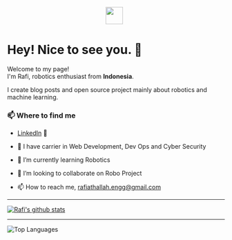 <p align='center'>
<a href="[https://www.linkedin.com/in/rafi-athallah-7696731b2]"><img height="40" src="https://github.com/dudasdavid/dudasdavid/blob/main/icon/linkedin.svg"></a>&nbsp;&nbsp;
</p>

# Hey! Nice to see you. 👋

Welcome to my page! </br> I'm Rafi, robotics enthusiast from <b>Indonesia</b>.
<!---Welcome to my page! </br> I'm Rafi, robotics enthusiast from <img src="https://raw.githubusercontent.com/dudasdavid/dudasdavid/main/icon/hungary.svg" width="13"/> <b>Budapest, Hungary</b>.-->
I create blog posts and open source project mainly about robotics and machine learning.

### 📫 Where to find me
- [LinkedIn](https://www.linkedin.com/in/rafi-athallah-7696731b2) :briefcase:


- 👀 I have carrier in Web Development, Dev Ops and Cyber Security
- 🌱 I’m currently learning Robotics
- 💞️ I’m looking to collaborate on Robo Project
- 📫 How to reach me, rafiathallah.engg@gmail.com

---
[![Rafi's github stats](https://github-readme-stats.vercel.app/api?username=athallahrafi&count_private=true&show_icons=true&theme=tokyonight&hide_rank=false)](https://github.com/anuraghazra/github-readme-stats)

---
![Top Languages](https://github-readme-stats.vercel.app/api/top-langs/?username=athallahrafi&count_private=true&show_icons=true&layout=compact)
<!---
athallahrafi/athallahrafi is a ✨ special ✨ repository because its `README.md` (this file) appears on your GitHub profile.
You can click the Preview link to take a look at your changes.
--->
